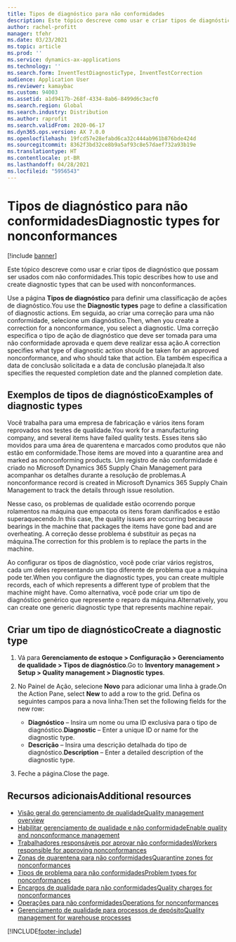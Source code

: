 ```yaml
---
title: Tipos de diagnóstico para não conformidades
description: Este tópico descreve como usar e criar tipos de diagnóstico que possam ser usados com não conformidades.
author: rachel-profitt
manager: tfehr
ms.date: 03/23/2021
ms.topic: article
ms.prod: ''
ms.service: dynamics-ax-applications
ms.technology: ''
ms.search.form: InventTestDiagnosticType, InventTestCorrection
audience: Application User
ms.reviewer: kamaybac
ms.custom: 94003
ms.assetid: a1d9417b-268f-4334-8ab6-8499d6c3acf0
ms.search.region: Global
ms.search.industry: Distribution
ms.author: raprofit
ms.search.validFrom: 2020-06-17
ms.dyn365.ops.version: AX 7.0.0
ms.openlocfilehash: 19fcd57e28efabd6ca32c444ab961b876bde424d
ms.sourcegitcommit: 8362f3bd32ce8b9a5af93c8e57daef732a93b19e
ms.translationtype: HT
ms.contentlocale: pt-BR
ms.lasthandoff: 04/28/2021
ms.locfileid: "5956543"
---
```

# <a name="diagnostic-types-for-nonconformances"></a><span data-ttu-id="9c3ea-103">Tipos de diagnóstico para não conformidades</span><span class="sxs-lookup"><span data-stu-id="9c3ea-103">Diagnostic types for nonconformances</span></span>

[!include [banner](../includes/banner.md)]

<span data-ttu-id="9c3ea-104">Este tópico descreve como usar e criar tipos de diagnóstico que possam ser usados com não conformidades.</span><span class="sxs-lookup"><span data-stu-id="9c3ea-104">This topic describes how to use and create diagnostic types that can be used with nonconformances.</span></span>

<span data-ttu-id="9c3ea-105">Use a página **Tipos de diagnóstico** para definir uma classificação de ações de diagnóstico.</span><span class="sxs-lookup"><span data-stu-id="9c3ea-105">You use the **Diagnostic types** page to define a classification of diagnostic actions.</span></span> <span data-ttu-id="9c3ea-106">Em seguida, ao criar uma correção para uma não conformidade, selecione um diagnóstico.</span><span class="sxs-lookup"><span data-stu-id="9c3ea-106">Then, when you create a correction for a nonconformance, you select a diagnostic.</span></span> <span data-ttu-id="9c3ea-107">Uma correção especifica o tipo de ação de diagnóstico que deve ser tomada para uma não conformidade aprovada e quem deve realizar essa ação.</span><span class="sxs-lookup"><span data-stu-id="9c3ea-107">A correction specifies what type of diagnostic action should be taken for an approved nonconformance, and who should take that action.</span></span> <span data-ttu-id="9c3ea-108">Ela também especifica a data de conclusão solicitada e a data de conclusão planejada.</span><span class="sxs-lookup"><span data-stu-id="9c3ea-108">It also specifies the requested completion date and the planned completion date.</span></span>

## <a name="examples-of-diagnostic-types"></a><span data-ttu-id="9c3ea-109">Exemplos de tipos de diagnóstico</span><span class="sxs-lookup"><span data-stu-id="9c3ea-109">Examples of diagnostic types</span></span>

<span data-ttu-id="9c3ea-110">Você trabalha para uma empresa de fabricação e vários itens foram reprovados nos testes de qualidade.</span><span class="sxs-lookup"><span data-stu-id="9c3ea-110">You work for a manufacturing company, and several items have failed quality tests.</span></span> <span data-ttu-id="9c3ea-111">Esses itens são movidos para uma área de quarentena e marcados como produtos que não estão em conformidade.</span><span class="sxs-lookup"><span data-stu-id="9c3ea-111">Those items are moved into a quarantine area and marked as nonconforming products.</span></span> <span data-ttu-id="9c3ea-112">Um registro de não conformidade é criado no Microsoft Dynamics 365 Supply Chain Management para acompanhar os detalhes durante a resolução de problemas.</span><span class="sxs-lookup"><span data-stu-id="9c3ea-112">A nonconformance record is created in Microsoft Dynamics 365 Supply Chain Management to track the details through issue resolution.</span></span>

<span data-ttu-id="9c3ea-113">Nesse caso, os problemas de qualidade estão ocorrendo porque rolamentos na máquina que empacota os itens foram danificados e estão superaquecendo.</span><span class="sxs-lookup"><span data-stu-id="9c3ea-113">In this case, the quality issues are occurring because bearings in the machine that packages the items have gone bad and are overheating.</span></span> <span data-ttu-id="9c3ea-114">A correção desse problema é substituir as peças na máquina.</span><span class="sxs-lookup"><span data-stu-id="9c3ea-114">The correction for this problem is to replace the parts in the machine.</span></span>

<span data-ttu-id="9c3ea-115">Ao configurar os tipos de diagnóstico, você pode criar vários registros, cada um deles representando um tipo diferente de problema que a máquina pode ter.</span><span class="sxs-lookup"><span data-stu-id="9c3ea-115">When you configure the diagnostic types, you can create multiple records, each of which represents a different type of problem that the machine might have.</span></span> <span data-ttu-id="9c3ea-116">Como alternativa, você pode criar um tipo de diagnóstico genérico que represente o reparo da máquina.</span><span class="sxs-lookup"><span data-stu-id="9c3ea-116">Alternatively, you can create one generic diagnostic type that represents machine repair.</span></span>

## <a name="create-a-diagnostic-type"></a><span data-ttu-id="9c3ea-117">Criar um tipo de diagnóstico</span><span class="sxs-lookup"><span data-stu-id="9c3ea-117">Create a diagnostic type</span></span>

1. <span data-ttu-id="9c3ea-118">Vá para **Gerenciamento de estoque \> Configuração \> Gerenciamento de qualidade \> Tipos de diagnóstico**.</span><span class="sxs-lookup"><span data-stu-id="9c3ea-118">Go to **Inventory management \> Setup \> Quality management \> Diagnostic types**.</span></span>
1. <span data-ttu-id="9c3ea-119">No Painel de Ação, selecione **Novo** para adicionar uma linha à grade.</span><span class="sxs-lookup"><span data-stu-id="9c3ea-119">On the Action Pane, select **New** to add a row to the grid.</span></span> <span data-ttu-id="9c3ea-120">Defina os seguintes campos para a nova linha:</span><span class="sxs-lookup"><span data-stu-id="9c3ea-120">Then set the following fields for the new row:</span></span>

    - <span data-ttu-id="9c3ea-121">**Diagnóstico** – Insira um nome ou uma ID exclusiva para o tipo de diagnóstico.</span><span class="sxs-lookup"><span data-stu-id="9c3ea-121">**Diagnostic** – Enter a unique ID or name for the diagnostic type.</span></span>
    - <span data-ttu-id="9c3ea-122">**Descrição** – Insira uma descrição detalhada do tipo de diagnóstico.</span><span class="sxs-lookup"><span data-stu-id="9c3ea-122">**Description** – Enter a detailed description of the diagnostic type.</span></span>

1. <span data-ttu-id="9c3ea-123">Feche a página.</span><span class="sxs-lookup"><span data-stu-id="9c3ea-123">Close the page.</span></span>

## <a name="additional-resources"></a><span data-ttu-id="9c3ea-124">Recursos adicionais</span><span class="sxs-lookup"><span data-stu-id="9c3ea-124">Additional resources</span></span>

- [<span data-ttu-id="9c3ea-125">Visão geral do gerenciamento de qualidade</span><span class="sxs-lookup"><span data-stu-id="9c3ea-125">Quality management overview</span></span>](quality-management-processes.md)
- [<span data-ttu-id="9c3ea-126">Habilitar gerenciamento de qualidade e não conformidade</span><span class="sxs-lookup"><span data-stu-id="9c3ea-126">Enable quality and nonconformance management</span></span>](enable-quality-management.md)
- [<span data-ttu-id="9c3ea-127">Trabalhadores responsáveis por aprovar não conformidades</span><span class="sxs-lookup"><span data-stu-id="9c3ea-127">Workers responsible for approving nonconformances</span></span>](quality-responsible-workers.md)
- [<span data-ttu-id="9c3ea-128">Zonas de quarentena para não conformidades</span><span class="sxs-lookup"><span data-stu-id="9c3ea-128">Quarantine zones for nonconformances</span></span>](quality-quarantine-zones.md)
- [<span data-ttu-id="9c3ea-129">Tipos de problema para não conformidades</span><span class="sxs-lookup"><span data-stu-id="9c3ea-129">Problem types for nonconformances</span></span>](quality-problem-types.md)
- [<span data-ttu-id="9c3ea-130">Encargos de qualidade para não conformidades</span><span class="sxs-lookup"><span data-stu-id="9c3ea-130">Quality charges for nonconformances</span></span>](quality-charges.md)
- [<span data-ttu-id="9c3ea-131">Operações para não conformidades</span><span class="sxs-lookup"><span data-stu-id="9c3ea-131">Operations for nonconformances</span></span>](quality-operations.md)
- [<span data-ttu-id="9c3ea-132">Gerenciamento de qualidade para processos de depósito</span><span class="sxs-lookup"><span data-stu-id="9c3ea-132">Quality management for warehouse processes</span></span>](quality-management-for-warehouses-processes.md)

[!INCLUDE[footer-include](../../includes/footer-banner.md)]
